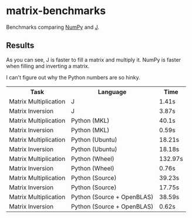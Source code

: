 # matrix-benchmarks

Benchmarks comparing [NumPy](https://www.numpy.org/) and
[J](https://www.jsoftware.com/#/).

## Results

As you can see, J is faster to fill a matrix and multiply it. NumPy is faster
when filling and inverting a matrix.

I can't figure out why the Python numbers are so hinky.

<table>
  <tr>
    <th>Task</th>
    <th>Language</th>
    <th>Time</th>
  </tr>
  <tr>
    <td>Matrix Multiplication</td>
    <td>J</td>
    <td>1.41s</td>
  </tr>
  <tr>
    <td>Matrix Inversion</td>
    <td>J</td>
    <td>3.87s</td>
  </tr>
  <tr>
    <td>Matrix Multiplication</td>
    <td>Python (MKL)</td>
    <td>40.1s</td>
  </tr>
  <tr>
    <td>Matrix Inversion</td>
    <td>Python (MKL)</td>
    <td>0.59s</td>
  </tr>
  <tr>
    <td>Matrix Multiplication</td>
    <td>Python (Ubuntu)</td>
    <td>18.21s</td>
  </tr>
  <tr>
    <td>Matrix Inversion</td>
    <td>Python (Ubuntu)</td>
    <td>18.18s</td>
  </tr>
  <tr>
    <td>Matrix Multiplication</td>
    <td>Python (Wheel)</td>
    <td>132.97s</td>
  </tr>
  <tr>
    <td>Matrix Inversion</td>
    <td>Python (Wheel)</td>
    <td>0.76s</td>
  </tr>
  <tr>
    <td>Matrix Multiplication</td>
    <td>Python (Source)</td>
    <td>39.23s</td>
  </tr>
  <tr>
    <td>Matrix Inversion</td>
    <td>Python (Source)</td>
    <td>17.75s</td>
  </tr>
  <tr>
    <td>Matrix Multiplication</td>
    <td>Python (Source + OpenBLAS)</td>
    <td>38.59s</td>
  </tr>
  <tr>
    <td>Matrix Inversion</td>
    <td>Python (Source + OpenBLAS)</td>
    <td>0.62s</td>
  </tr>
</table>

